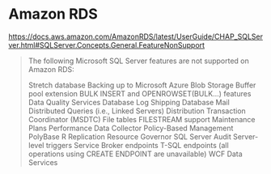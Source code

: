 # Amazon RDS

https://docs.aws.amazon.com/AmazonRDS/latest/UserGuide/CHAP_SQLServer.html#SQLServer.Concepts.General.FeatureNonSupport

> The following Microsoft SQL Server features are not supported on Amazon RDS:
>
> Stretch database
> Backing up to Microsoft Azure Blob Storage
> Buffer pool extension
> BULK INSERT and OPENROWSET(BULK...) features
> Data Quality Services
> Database Log Shipping
> Database Mail
> Distributed Queries (i.e., Linked Servers)
> Distribution Transaction Coordinator (MSDTC)
> File tables
> FILESTREAM support
> Maintenance Plans
> Performance Data Collector
> Policy-Based Management
> PolyBase
> R
> Replication
> Resource Governor
> SQL Server Audit
> Server-level triggers
> Service Broker endpoints
> T-SQL endpoints (all operations using CREATE ENDPOINT are unavailable)
> WCF Data Services
